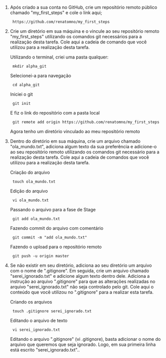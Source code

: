 1. Após criado a sua conta no GitHub, crie um repositório remoto público chamado "my_first_steps" e cole o link aqui;

    	https://github.com/renatomno/my_first_steps

2. Crie um diretório em sua máquina e o vincule ao seu repositório remoto "my_first_steps" utilizando os comandos git necessários para a realização desta tarefa. Cole aqui a cadeia de comando que você utilizou para a realização desta tarefa.

    Utilizando o terminal, criei uma pasta qualquer:

    	mkdir alpha_git

    Selecionei-a para navegação

     	cd alpha_git

    Iniciei o git

    	git init

    E fiz o link do repositório com a pasta local

    	git remote add origin https://github.com/renatomno/my_first_steps

    Agora tenho um diretório vinculado ao meu repositório remoto

3. Dentro do diretório em sua máquina, crie um arquivo chamado "ola_mundo.txt", adiciona algum texto da sua preferência e adicione-o ao seu repositório remoto utilizando os comandos git necessário para a realização desta tarefa. Cole aqui a cadeia de comandos que você utilizou para a realização desta tarefa.

    Criação do arquivo

    	touch ola_mundo.txt

    Edição do arquivo

    	vi ola_mundo.txt

    Passando o arquivo para a fase de Stage

    	git add ola_mundo.txt

    Fazendo commit do arquivo com comentário

    	git commit -m "add ola_mundo.txt"

    Fazendo o upload para o repositório remoto

    	git push -u origin master

4. Se não existir em seu diretório, adiciona ao seu diretório um arquivo com o nome de ".gitignore". Em seguida, crie um arquivo chamado "serei_ignorado.txt" e adicione algum texto dentro dele. Adiciona a instrução ao arquivo ".gitignore" para que as alterações realizadas no arquivo "serei_ignorado.txt" não seja controlado pelo git. Cole aqui o conteúdo que você utilizou no ".gitignore" para a realizar esta tarefa.

    Criando os arquivos

    	touch .gitignore serei_ignorado.txt

    Editando o arquivo de texto

    	vi serei_ignorado.txt

    Editando o arquivo ".gitignore" (vi .gitignore), basta adicionar o nome do arquivo que queremos que seja ignorado. Logo, em sua primeira linha está escrito "serei_ignorado.txt"..
